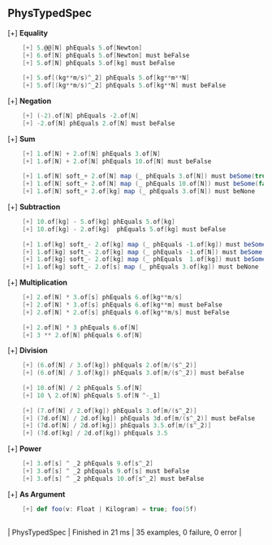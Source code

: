 ## PhysTypedSpec

[+] __Equality__
```scala
	[+] 5.@@[N] phEquals 5.of[Newton]  
	[+] 6.of[N] phEquals 5.of[Newton] must beFalse  
	[+] 5.of[N] phEquals 5.of[kg] must beFalse  
    
	[+] 5.of[(kg**m/s)^_2] phEquals 5.of[kg**m**N]  
	[+] 5.of[(kg**m/s)^_2] phEquals 5.of[kg**N] must beFalse  
```

[+] __Negation__
```scala
	[+] (-2).of[N] phEquals -2.of[N]  
	[+] -2.of[N] phEquals 2.of[N] must beFalse  
```

[+] __Sum__
```scala
	[+] 1.of[N] + 2.of[N] phEquals 3.of[N]  
	[+] 1.of[N] + 2.of[N] phEquals 10.of[N] must beFalse  
    
	[+] 1.of[N] soft_+ 2.of[N] map (_ phEquals 3.of[N]) must beSome(true)  
	[+] 1.of[N] soft_+ 2.of[N] map (_ phEquals 10.of[N]) must beSome(false)  
	[+] 1.of[N] soft_+ 2.of[kg] map (_ phEquals 3.of[N]) must beNone  
```

[+] __Subtraction__
```scala
	[+] 10.of[kg] - 5.of[kg] phEquals 5.of[kg]  
	[+] 10.of[kg] - 2.of[kg]  phEquals 5.of[kg] must beFalse  
    
	[+] 1.of[kg] soft_- 2.of[kg] map (_ phEquals -1.of[kg]) must beSome(true)  
	[+] 1.of[kg] soft_- 2.of[kg] map (_ phEquals -1.of[N]) must beSome(false)  
	[+] 1.of[kg] soft_- 2.of[kg] map (_ phEquals  1.of[kg]) must beSome(false)  
	[+] 1.of[kg] soft_- 2.of[s] map (_ phEquals 3.of[kg]) must beNone  
```

[+] __Multiplication__
```scala
	[+] 2.of[N] * 3.of[s] phEquals 6.of[kg**m/s]  
	[+] 2.of[N] * 3.of[s] phEquals 6.of[kg**m] must beFalse 
	[+] 2.of[N] * 2.of[s] phEquals 6.of[kg**m/s] must beFalse 
    
	[+] 2.of[N] * 3 phEquals 6.of[N]  
	[+] 3 ** 2.of[N] phEquals 6.of[N]  
```

[+] __Division__
```scala
	[+] (6.of[N] / 3.of[kg]) phEquals 2.of[m/(s^_2)]  
	[+] (6.of[N] / 3.of[kg]) phEquals 3.of[m/(s^_2)] must beFalse  
    
	[+] 10.of[N] / 2 phEquals 5.of[N]  
	[+] 10 \ 2.of[N] phEquals 5.of[N ^-_1]  
    
	[+] (7.of[N] / 2.of[kg]) phEquals 3.of[m/(s^_2)]  
	[+] (7d.of[N] / 2d.of[kg]) phEquals 3d.of[m/(s^_2)] must beFalse  
	[+] (7d.of[N] / 2d.of[kg]) phEquals 3.5.of[m/(s^_2)]  
	[+] (7d.of[kg] / 2d.of[kg]) phEquals 3.5  
```

[+] __Power__
```scala
	[+] 3.of[s] ^ _2 phEquals 9.of[s^_2]  
	[+] 3.of[s] ^ _2 phEquals 9.of[s] must beFalse 
	[+] 3.of[s] ^ _2 phEquals 10.of[s^_2] must beFalse 
```

[+] __As Argument__
```scala
	[+] def foo(v: Float | Kilogram) = true; foo(5f) 
   
```

| PhysTypedSpec | Finished in 21 ms | 35 examples, 0 failure, 0 error |

